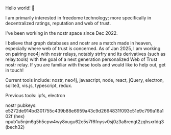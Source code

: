 Hello world! 👋

I am primarily interested in freedome technology; more specifically in decentralized ratings, reputation and web of trust.

I've been working in the nostr space since Dec 2022.

I believe that graph databases and nostr are a match made in heaven, especially where web of trust is concerned. As of Jan 2025, I am working on pairing neo4j with nostr relays, notably strfry and its derivatives (such as relay.tools) with the goal of a next generation personalized Web of Trust nostr relay. If you are familiar with these tools and would like to help out, get in touch!

Current tools include: nostr, neo4j, javascript, node, react, jQuery, electron, sqlite3, vis.js, typescript, redux.

Previous tools: ipfs, electron

nostr pubkeys:<br>
e5272de914bd301755c439b88e6959a43c9d2664831f093c51e9c799a16a102f (hex)
npub1u5njm6g5h5cpw4wy8xugu62e5s7f6fnysv0sj0z3a8rengt2zqhsxrldq3 (bech32)
